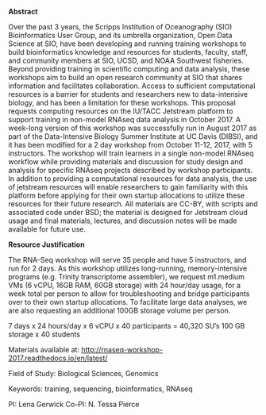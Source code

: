 **Abstract**

Over the past 3 years, the Scripps Institution of Oceanography (SIO) Bioinformatics User Group, and its umbrella organization, Open Data Science at SIO, have been developing and running training workshops to build bioinformatics knowledge and resources for students, faculty, staff, and community members at SIO, UCSD, and NOAA Southwest fisheries. Beyond providing training in scientific computing and data analysis, these workshops aim to build an open research community at SIO that shares information and facilitates collaboration. Access to sufficient computational resources is a barrier for students and researchers new to data-intensive biology, and has been a limitation for these workshops. This proposal requests computing resources on the IU/TACC Jetstream platform to support training in non-model RNAseq data analysis in October 2017. A week-long version of this workshop was successfully run in August 2017 as part of the Data-Intensive Biology Summer Institute at UC Davis (DIBSI), and it has been modified for a 2 day workshop from October 11-12, 2017, with 5 instructors. The workshop will train learners in a single non-model RNAseq workflow while providing materials and discussion for study design and analysis for specific RNAseq projects described by workshop participants. In addition to providing a computational resources for data analysis, the use of jetstream resources will enable researchers to gain familiarity with this platform before applying for their own startup allocations to utilize these resources for their future research. All materials are CC-BY, with scripts and associated code under BSD; the material is designed for Jetstream cloud usage and final materials, lectures, and discussion notes will be made available for future use.

**Resource Justification**

The RNA-Seq workshop will serve 35 people and have 5 instructors, and run for 2 days. As this workshop utilizes long-running, memory-intensive programs (e.g. Trinity transcriptome assembler), we request m1.medium VMs (6 vCPU, 16GB RAM, 60GB storage) with 24 hour/day usage, for a week total per person to allow for troubleshooting and bridge participants over to their own startup allocations. To facilitate large data analyses, we are also requesting an additional 100GB storage volume per person.

7 days x 24 hours/day x 6 vCPU x 40 participants = 40,320 SU’s
100 GB storage x 40 students

Materials available at: http://rnaseq-workshop-2017.readthedocs.io/en/latest/

Field of Study: Biological Sciences, Genomics

Keywords:  training, sequencing, bioinformatics, RNAseq

PI: Lena Gerwick
Co-PI: N. Tessa Pierce
